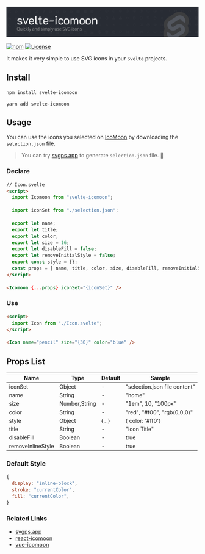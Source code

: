 ![Svelte-Icomoon Logo](./banner.png)

[![npm](https://img.shields.io/npm/v/svelte-icomoon?color=%234fc921)](https://www.npmjs.com/package/svelte-icomoon)
[![License](https://img.shields.io/badge/License-MIT-green.svg?color=%234fc921)](https://opensource.org/licenses/MIT)

It makes it very simple to use SVG icons in your `Svelte` projects.

## Install

```
npm install svelte-icomoon
```

```
yarn add svelte-icomoon
```

## Usage

You can use the icons you selected on [IcoMoon](https://icomoon.io/app/) by downloading the `selection.json` file.

> You can try [svgps.app](https://svgps.app/) to generate `selection.json` file. 🎉

### Declare

```html
// Icon.svelte
<script>
  import Icomoon from "svelte-icomoon";

  import iconSet from "./selection.json";

  export let name;
  export let title;
  export let color;
  export let size = 16;
  export let disableFill = false;
  export let removeInitialStyle = false;
  export const style = {};
  const props = { name, title, color, size, disableFill, removeInitialStyle };
</script>

<Icomoon {...props} iconSet="{iconSet}" />
```

### Use

```html
<script>
  import Icon from "./Icon.svelte";
</script>

<Icon name="pencil" size="{30}" color="blue" />
```

## Props List

| Name              | Type          | Default | Sample                        |
| ----------------- | ------------- | ------- | ----------------------------- |
| iconSet           | Object        | -       | "selection.json file content" |
| name              | String        | -       | "home"                        |
| size              | Number,String | -       | "1em", 10, "100px"            |
| color             | String        | -       | "red", "#f00", "rgb(0,0,0)"   |
| style             | Object        | {...}   | { color: '#ff0'}              |
| title             | String        | -       | "Icon Title"                  |
| disableFill       | Boolean       | -       | true                          |
| removeInlineStyle | Boolean       | -       | true                          |

### Default Style

```js
{
  display: "inline-block",
  stroke: "currentColor",
  fill: "currentColor",
}
```

### Related Links

- [svgps.app](https://svgps.app)
- [react-icomoon](https://github.com/aykutkardas/react-icomoon)
- [vue-icomoon](https://github.com/aykutkardas/vue-icomoon)

